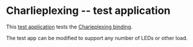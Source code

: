 # Charlieplexing -- test application

This [test application](Program.cs) tests the [Charieplexing binding](../README.md).

The test app can be modified to support any number of LEDs or other load.
